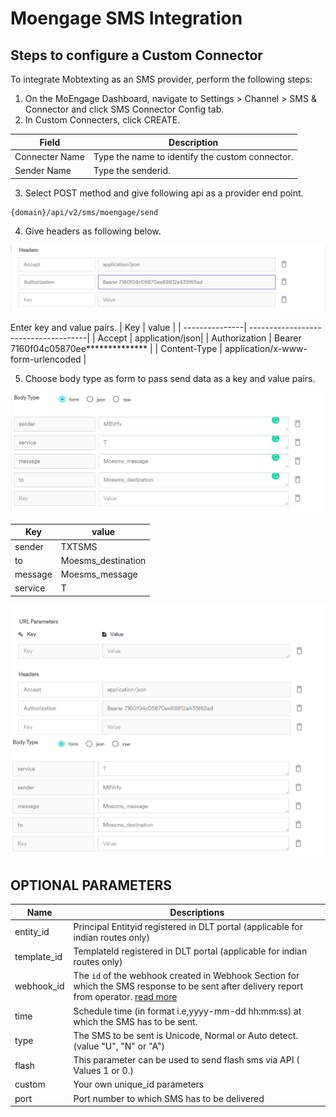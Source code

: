 # Moengage SMS Integration

## Steps to configure a Custom Connector
To integrate Mobtexting as an SMS provider, perform the following steps:
1. On the MoEngage Dashboard, navigate to Settings > Channel > SMS & Connector and click SMS Connector Config tab.
2. In Custom Connecters, click CREATE.

| Field | Description              |
| ---------------| -------------------------------------|
| Connecter Name | Type the name to identify the custom connector.|
| Sender Name    | Type the senderid. |
3. Select POST method and give following api as a provider end point.

```
{domain}/api/v2/sms/moengage/send
```
4. Give headers as following below.

![alt text](/images/docs/plugins/moengage/headers.png)

Enter key and value pairs.
| Key | value              |
| ---------------| -------------------------------------|
| Accept         | application/json|
| Authorization  | Bearer 7160f04c05870ee************** |
| Content-Type   | application/x-www-form-urlencoded    |

5. Choose body type as form to pass send data as a key and value pairs.

![alt text](/images/docs/plugins/moengage/form.png)

| Key | value                      |
------------|-----------------------|
| sender    | TXTSMS               | 
| to        | Moesms_destination   |
| message   | Moesms_message|
| service   | T                    |

![alt text](/images/docs/plugins/moengage/headerparams.png)

## OPTIONAL PARAMETERS

| Name        | Descriptions |
| ----------- | ----------------------------------------------------------------------------------------------------------------------------------------------------------------------- |
| entity_id   | Principal Entityid registered in DLT portal (applicable for indian routes only)                                                                                         |
| template_id | TemplateId registered in DLT portal (applicable for indian routes only)                                                                                                 |
| webhook_id  | The `id` of the webhook created in Webhook Section for which the SMS response to be sent after delivery report from operator. [read more](/docs/{version}/webhook) |
| time        | Schedule time (in format i.e,yyyy-mm-dd hh:mm:ss) at which the SMS has to be sent.                                                                                      |
| type        | The SMS to be sent is Unicode, Normal or Auto detect. (value "U", "N" or "A")                                                                                           |
| flash       | This parameter can be used to send flash sms via API ( Values 1 or 0.)                                                                                                  |
| custom      | Your own unique_id parameters|
| port | Port number to which SMS has to be delivered |


 